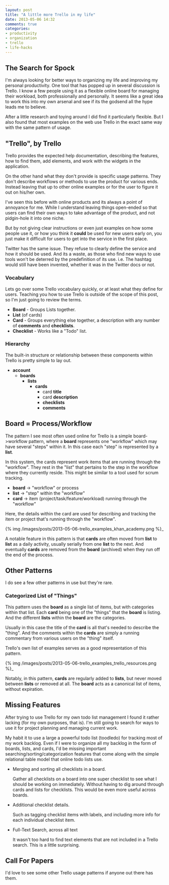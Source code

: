 ```yaml
---
layout: post
title: "A little more Trello in my life"
date: 2013-05-06 14:32
comments: true
categories: 
- productivity
- organization
- trello
- life-hacks
---
```



The Search for Spock
----

I'm always looking for better ways to organizing my life and improving my personal productivity. One tool that has popped up in several discussion is Trello. I know a few people using it as a flexible online board for managing their workload, both professionally and personally. It seems like a great idea to work this into my own arsenal and see if its the godsend all the hype leads me to believe.

After a little research and toying around I did find it particularly flexible. But I also found that most examples on the web use Trello in the exact same way with the same pattern of usage.


"Trello", by Trello
-----

Trello provides the expected help documentation, describing the features, how to find them, add elements, and work with the widgets in the application.

On the other hand what they don't provide is specific usage patterns.  They don't describe workflows or methods to use the product for various ends. Instead leaving that up to other online examples or for the user to figure it out on his/her own.

I've seen this before with online products and its always a point of annoyance for me.  While I understand leaving things open-ended so that users can find their own ways to take advantage of the product, and not pidgin-hole it into one niche.

But by not giving clear instructions or even just examples on how some people use it, or how you think it **could** be used for new users early on, you just make it difficult for users to get into the service in the first place.

Twitter has the same issue. They refuse to clearly define the service and how it should be used.  And its a waste, as those who find new ways to use tools won't be deterred by the predefinition of its use.  i.e. The hashtag would still have been invented, whether it was in the Twitter docs or not.


### Vocabulary

Lets go over some Trello vocabulary quickly, or at least what they define for users. Teaching you how to use Trello is outside of the scope of this post, so I'm just going to review the terms.

* **Board** - Groups Lists together.
* **List** (of cards)
* **Card** - Groups everything else together, a description with any number of **comments** and **checklists**.
* **Checklist** - Works like a "Todo" list.

### Hierarchy

The built-in structure or relationship between these components  within Trello is pretty simple to lay out.

* **account**
    * **boards**
        * **lists**
            * **cards**
                * card **title**
                * card **description**
                * **checklists**
                * **comments**

Board = Process/Workflow
-----

The pattern I see most often used online for Trello is a simple board->workflow pattern, where a **board** represents one "workflow" which may have several "steps" within it. In this case each "step" is represented by a **list**.

In this system, the cards represent work items that are running through the "workflow". They rest in the "list" that pertains to the step in the workflow where they currently reside.  This might be similar to a tool used for scrum tracking.

* **board** -> "workflow" or process
* **list** -> "step" within the "workflow"
* **card** -> item (project/task/feature/workload) running through the "workflow"

Here, the details within the card are used for describing and tracking the item or project that's running through the "workflow".

{% img /images/posts/2013-05-06-trello_examples_khan_academy.png %}_

A notable feature in this pattern is that **cards** are often moved from **list** to **list** as a daily activity, usually serially from one **list** to the next. And eventually **cards** are removed from the **board** (archived) when they run off the end of the process.

Other Patterns
-----

I do see a few other patterns in use but they're rare.

### Categorized List of "Things"

This pattern uses the **board** as a single list of items, but with categories within that list.  Each **card** being one of the "things" that the **board** is listing.  And the different **lists** within the **board** are the categories.

Usually in this case the title of the **card** is all that's needed to describe the "thing".  And the comments within the **cards** are simply a running commentary from various users on the "thing" itself.

Trello's own list of examples serves as a good representation of this pattern.

{% img /images/posts/2013-05-06-trello_examples_trello_resources.png %}_

Notably, in this pattern, **cards** are regularly added to **lists**, but never moved between **lists** or removed at all.  The **board** acts as a canonical list of items, without expiration.


Missing Features
----

After trying to use Trello for my own todo list management I found it rather lacking (for my own purposes, that is). I'm still going to search for ways to use it for project planning and managing current work.

My habit it to use a large a powerful todo list (toodledo) for tracking most of my work backlog. Even if I were to organize all my backlog in the form of boards, lists, and cards, I'd be missing important searching/sorting/categorization features that come along with the simple relational table model that online todo lists use.

* Merging and sorting all checklists in a board.

    Gather all checklists on a board into one super checklist to see what I should be working on immediately.
    Without having to dig around through cards and lists for checklists.
    This would be even more useful across boards.

* Additional checklist details.

    Such as tagging checklist items with labels, and including more info for each individual checklist item.

* Full-Text Search, across all text

    It wasn't too hard to find text elements that are not included in a Trello search. This is a little surprising.


Call For Papers
-----

I'd love to see some other Trello usage patterns if anyone out there has them.


